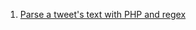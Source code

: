1. [Parse a tweet's text with PHP and regex](https://gist.github.com/andytruong/54ea656e69908daddb59)
